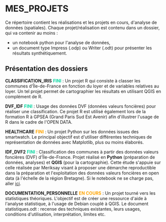# MES_PROJETS

Ce répertoire contient les réalisations et les projets en cours, d'analyse de données (spatiales). Chaque projet/réalisation est contenu dans un dossier, qui va contenir au moins :
- un notebook python pour l'analyse de données,
- un document type Impress (.odp) ou Writer (.odt) pour présenter les résultats synthétiquement.

## Présentation des dossiers

**CLASSIFICATION_IRIS** <span style="font-weight:bold; color:#06d6a0">FINI</span> : Un projet R qui consiste à classer les communes d'Île-de-France en fonction du loyer et de variables relatives au loyer. Un tel projet permet de cartographier les résultats en utilisant QGIS en complément de R.

**DVF_IDF** <span style="font-weight:bold; color:#06d6a0">FINI</span> : Usage des données DVF (données valeurs foncières) pour réaliser une classification. Ce projet R est utilisé également lors de la formation R à GPSEA (Grand Paris Sud Est Avenir) afin d'illustrer l'usage de R dans le cadre de l'OPEN DATA.

**HEALTHCARE** <span style="font-weight:bold; color:orange">FINI</span> : Un projet Python sur les données issues des smartwatch. Le principal objectif est d'utiliser différentes techniques de représentation de données avec Matplotlib, plus ou moins élaborés.

**IDF_DVF2** <span style="font-weight:bold; color:#06d6a0">FINI</span> : Classification des communes à partir des données valeurs foncières (DVF) d'Île-de-France. Projet réalisé en **Python** (préparation de données, analyses) et **QGIS** (pour la cartographie). Cette étude s'appuie sur celle réalisée par Meriksay visant à proposer une démarche reproductible dans la préparation et l'exploitation des données valeurs foncières en open data (à l'échelle de la région Bretagne). Si le notebook ne se charge pas, aller [ici](https://nbviewer.org/github/wilfrid03/MES_PROJETS/blob/main/DVF_IDF2/etude.ipynb).

**DOCUMENTATION_PERSONNELLE** <span style="font-weight:bold; color:orange">EN COURS</span>  : Un projet tourné vers les statistiques théoriques. L'objectif est de créer une ressource d'aide à l'analyse statistique, à l'usage de Debian couplé à QGIS. Le document statistiques.odt : recense des techniques existantes, leurs usages, conditions d'utilisation, interprétation, limites etc.
